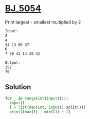 # [BJ_5054](https://acmicpc.net/problem/5054)

Print largest - smallest multiplied by 2

```txt
Input:
2
4
24 13 89 37
6
7 30 41 14 39 42

Output:
152
70
```

## Solution

```py
for _ in range(int(input())):
  input()
  l = list(map(int, input().split()))
  print((max(l) - min(l)) * 2)
```
